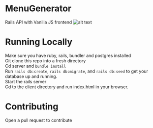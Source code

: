 # MenuGenerator
Rails API with Vanilla JS frontend 
![alt text](https://i.imgur.com/JWkzPen.png)

# Running Locally 
Make sure you have ruby, rails, bundler and postgres installed <br>
Git clone this repo into a fresh directory <br>
Cd server and `bundle install` <br>
Run `rails db:create`, `rails db:migrate`, and `rails db:seed` to get your database up and running. <br>
Start the rails server <br>
Cd to the client directory and run index.html in your browser.

# Contributing
Open a pull request to contribute